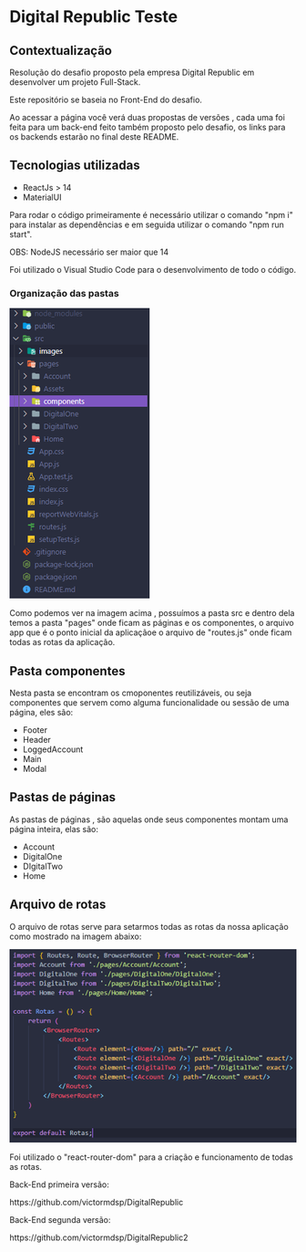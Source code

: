 # Digital Republic Teste

<section>
  <h2>Contextualização</h2>
    <p> Resolução do desafio proposto pela empresa Digital Republic em desenvolver um projeto Full-Stack. </p>
    <p> Este repositório se baseia no Front-End do desafio. </p>
    <p> Ao acessar a página você verá duas propostas de versões , cada uma foi feita para um back-end feito também proposto pelo desafio, os links para os backends estarão no final deste README. </p>
</section>

<section>
   <h2>Tecnologias utilizadas</h2>
    <ul>
      <li>ReactJs > 14</li>
      <li>MaterialUI</li>
    </ul>
    <p> Para rodar o código primeiramente é necessário utilizar o comando "npm i" para instalar as dependências e em seguida utilizar o comando "npm run start".</p>
    <p> OBS: NodeJS necessário ser maior que 14 </p>
    <p> Foi utilizado o Visual Studio Code para o desenvolvimento de todo o código. </p>
</section>

<section>
  <h3> Organização das pastas </h3>
  <img src="./src/images/pastas.png">
  <p> Como podemos ver na imagem acima , possuímos a pasta src e dentro dela temos a pasta "pages" onde ficam as páginas e os componentes, o arquivo app que é o ponto inicial da aplicaçãoe o arquivo de "routes.js" onde ficam todas as rotas da aplicação.</p>
  
  <h2>Pasta componentes</h2>
  <section>
    <p>Nesta pasta se encontram os cmoponentes reutilizáveis, ou seja componentes que servem como alguma funcionalidade ou sessão de uma página, eles são:</p>
    <ul>
      <li>Footer</li>
      <li>Header</li>
      <li>LoggedAccount</li>
      <li>Main</li>
      <li>Modal</li>
    </ul>
  </section>
  
  <h2>Pastas de páginas</h2>
  <section>
    <p>As pastas de páginas , são aquelas onde seus componentes montam uma página inteira, elas são:</p>
    <ul>
      <li>Account</li>
      <li>DigitalOne</li>
      <li>DIgitalTwo</li>
      <li>Home</li>
    </ul>
  </section>
  
   <h2>Arquivo de rotas</h2>
   <section>
    <p>O arquivo de rotas serve para setarmos todas as rotas da nossa aplicação como mostrado na imagem abaixo: </p>
    <img src="./src/images/rotas.png">
    <p>Foi utilizado o "react-router-dom" para a criação e funcionamento de todas as rotas.</p>
  </section>
  
  <section>
    <p>Back-End primeira versão: </p>
      https://github.com/victormdsp/DigitalRepublic
    <p>Back-End segunda versão: </p>
      https://github.com/victormdsp/DigitalRepublic2
  </sectio>
